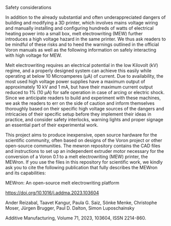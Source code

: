 Safety considerations

In addition to the already substantial and often underappreciated dangers of building and modifying a 3D printer, which involves mains voltage wiring and manually installing and configuring hundreds of watts of electrical heating power into a small box, melt electrowriting (MEW) further introduces a high voltage hazard in the same printer. We thus ask readers to be mindful of these risks and to heed the warnings outlined in the official Voron manuals as well as the following information on safely interacting with high voltage for MEW.

Melt electrowriting requires an electrical potential in the low Kilovolt (kV) regime, and a properly designed system can achieve this easily while operating at below 10 Microamperes (μA) of current. Due to availability, the most used high voltage power supplies have a maximum output of approximately 10 kV and 1 mA, but have their maximum current output reduced to 1% (10 μA) for safe operation in case of arcing or electric shock. Since we anticipate readers to build and experiment with these machines, we ask the readers to err on the side of caution and inform themselves thoroughly based on their specific high voltage sources of the dangers and intricacies of their specific setup before they implement their ideas in practice, and consider safety interlocks, warning lights and proper signage an essential part of their experimental work.

This project aims to produce inexpensive, open source hardware for the scientific community, often based on designs of the Voron project or other open-source communities.
The mewron repository contains the CAD files and instructions to set up an independent extruder motor necessary for the conversion of a Voron 0.1 to a melt electrowriting (MEW) printer, the MEWron.
If you use the files in this repository for scientific work, we kindly ask you to cite the following publication that fully describes the MEWron and its capabilities:

MEWron: An open-source melt electrowriting platform

https://doi.org/10.1016/j.addma.2023.103604

Ander Reizabal, Taavet Kangur, Paula G. Saiz, Sönke Menke, Christophe Moser, Jürgen Brugger, Paul D. Dalton, Simon Luposchainsky

Additive Manufacturing, Volume 71, 2023, 103604, ISSN 2214-860.

